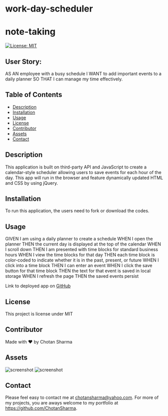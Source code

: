 # work-day-scheduler
# note-taking

[![License: MIT](https://img.shields.io/badge/License-MIT-yellow.svg)](https://opensource.org/licenses/MIT)

## User Story:
AS AN employee with a busy schedule
I WANT to add important events to a daily planner
SO THAT I can manage my time effectively.

## Table of Contents
* [Description](#description)
* [Installation](#installation)
* [Usage](#usage)
* [License](#license)
* [Contributor](#contributor)
* [Assets](#assets)
* [Contact](#contact)

## Description
This application is built on  third-party API and JavaScript to create a calendar-style scheduler allowing users to save events for each hour of the day. This app will run in the browser and feature dynamically updated HTML and CSS by using jQuery.

## Installation 
To run this application, the users need to fork or download the codes.
## Usage 
GIVEN I am using a daily planner to create a schedule
WHEN I open the planner
THEN the current day is displayed at the top of the calendar
WHEN I scroll down
THEN I am presented with time blocks for standard business hours
WHEN I view the time blocks for that day
THEN each time block is color-coded to indicate whether it is in the past, present, or future
WHEN I click into a time block
THEN I can enter an event
WHEN I click the save button for that time block
THEN the text for that event is saved in local storage
WHEN I refresh the page
THEN the saved events persist

Link to deployed app on [GitHub]()

## License 
This project is license under MIT
## Contributor
Made with ❤️ by Chotan Sharma
## Assets
![screenshot]()
![screenshot]()
## Contact
Please  feel easy to contact me at chotansharma@yahoo.com. For more of my projects, you are aways welcome to my portfolio at https://github.com/ChotanSharma.
